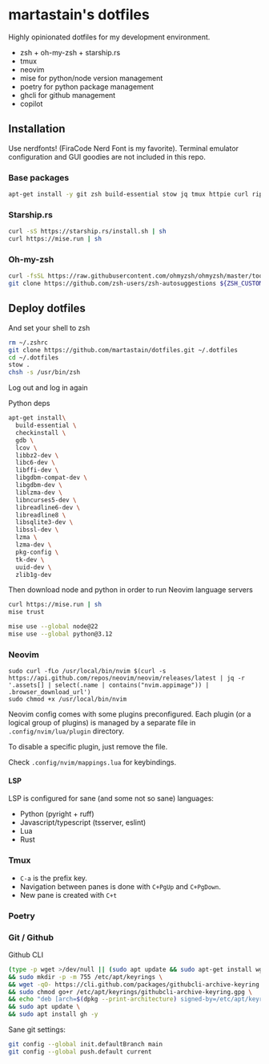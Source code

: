 martastain's dotfiles
=====================

Highly opinionated dotfiles for my development environment.

- zsh + oh-my-zsh + starship.rs
- tmux
- neovim
- mise for python/node version management
- poetry for python package management
- ghcli for github management
- copilot

## Installation

Use nerdfonts! (FiraCode Nerd Font is my favorite).
Terminal emulator configuration and GUI goodies are not included in this repo.

### Base packages

```bash
apt-get install -y git zsh build-essential stow jq tmux httpie curl ripgrep exa fuse
```

### Starship.rs

```bash
curl -sS https://starship.rs/install.sh | sh
curl https://mise.run | sh
```

### Oh-my-zsh

```bash
curl -fsSL https://raw.githubusercontent.com/ohmyzsh/ohmyzsh/master/tools/install.sh | sh
git clone https://github.com/zsh-users/zsh-autosuggestions ${ZSH_CUSTOM:-~/.oh-my-zsh/custom}/plugins/zsh-autosuggestions
```

## Deploy dotfiles

And set your shell to zsh

```bash
rm ~/.zshrc
git clone https://github.com/martastain/dotfiles.git ~/.dotfiles
cd ~/.dotfiles
stow .
chsh -s /usr/bin/zsh
```

Log out and log in again

Python deps

```bash
apt-get install\
  build-essential \
  checkinstall \
  gdb \
  lcov \
  libbz2-dev \
  libc6-dev \
  libffi-dev \
  libgdbm-compat-dev \
  libgdbm-dev \
  liblzma-dev \
  libncurses5-dev \
  libreadline6-dev \
  libreadline8 \
  libsqlite3-dev \
  libssl-dev \
  lzma \
  lzma-dev \
  pkg-config \
  tk-dev \
  uuid-dev \
  zlib1g-dev
```


Then download node and python in order to run Neovim language servers

```bash
curl https://mise.run | sh
mise trust
```

```bash
mise use --global node@22
mise use --global python@3.12
```

### Neovim

```
sudo curl -fLo /usr/local/bin/nvim $(curl -s https://api.github.com/repos/neovim/neovim/releases/latest | jq -r '.assets[] | select(.name | contains("nvim.appimage")) | .browser_download_url')
sudo chmod +x /usr/local/bin/nvim
```

Neovim config comes with some plugins preconfigured. 
Each plugin (or a logical group of plugins) is managed by 
a separate file in `.config/nvim/lua/plugin` directory. 

To disable a specific plugin, just remove the file.

Check `.config/nvim/mappings.lua` for keybindings.

#### LSP

LSP is configured for sane (and some not so sane) languages:

- Python (pyright + ruff) 
- Javascript/typescript (tsserver, eslint)
- Lua 
- Rust

### Tmux

- `C-a` is the prefix key.
- Navigation between panes is done with `C+PgUp` and `C+PgDown`.
- New pane is created with `C+t`


### Poetry


### Git / Github 

Github CLI

```bash
(type -p wget >/dev/null || (sudo apt update && sudo apt-get install wget -y)) \
&& sudo mkdir -p -m 755 /etc/apt/keyrings \
&& wget -qO- https://cli.github.com/packages/githubcli-archive-keyring.gpg | sudo tee /etc/apt/keyrings/githubcli-archive-keyring.gpg > /dev/null \
&& sudo chmod go+r /etc/apt/keyrings/githubcli-archive-keyring.gpg \
&& echo "deb [arch=$(dpkg --print-architecture) signed-by=/etc/apt/keyrings/githubcli-archive-keyring.gpg] https://cli.github.com/packages stable main" | sudo tee /etc/apt/sources.list.d/github-cli.list > /dev/null \
&& sudo apt update \
&& sudo apt install gh -y
```

Sane git settings:

```bash
git config --global init.defaultBranch main
git config --global push.default current
```
